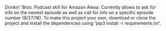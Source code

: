 Drinkin' Bros. Podcast skill for Amazon Alexa. Currently allows to ask for info on the newest episode as well as call for info on a specific episode number (9/27/18). To make this project your own, download or clone the project and install the dependencies using 'pip3 install -r requirements.txt'.
